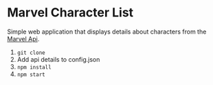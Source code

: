 # Marvel Character List
Simple web application that displays details about characters from the [Marvel Api](http://developer.marvel.com).

1. `git clone`
2. Add api details to config.json
3. `npm install`
4. `npm start`